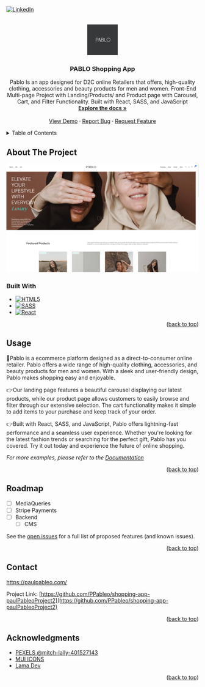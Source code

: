
<a name="readme-top"></a>
<!--
*** Thanks for checking out the Best-README-Template. If you have a suggestion
*** that would make this better, please fork the repo and create a pull request
*** or simply open an issue with the tag "enhancement".
*** Don't forget to give the project a star!
*** Thanks again! Now go create something AMAZING! :D
-->

[![LinkedIn][linkedin-shield]][linkedin-url]

<!-- PROJECT LOGO -->
<br />
<div align="center">
  <a href="https://github.com/PPableo/shopping-app-paulPableoProject2">
    <img src="images/logo.png" alt="Logo" width="80" height="80">
  </a>

<h3 align="center">PABLO Shopping App</h3>

  <p align="center">
Pablo Is an app designed for D2C online Retailers that offers, high-quality clothing, accessories and beauty products for men and women. Front-End Multi-page Project with Landing/Products/ and Product page with Carousel, Cart, and Filter Functionality. Built with React, SASS, and JavaScript 
    <br />
    <a href="https://github.com/PPableo/shopping-app-paulPableoProject2"><strong>Explore the docs »</strong></a>
    <br />
    <br />
    <a href="https://pabloproject2.netlify.app/">View Demo</a>
    ·
    <a href="https://github.com/PPableo/shopping-app-paulPableoProject2/issues">Report Bug</a>
    ·
    <a href="https://github.com/PPableo/shopping-app-paulPableoProject2/issues">Request Feature</a>
  </p>
</div>

<!-- TABLE OF CONTENTS -->
<details>
  <summary>Table of Contents</summary>
  <ol>
    <li>
      <a href="#about-the-project">About The Project</a>
      <ul>
        <li><a href="#built-with">Built With</a></li>
      </ul>
    </li>
    <li><a href="#usage">Usage</a></li>
    <li><a href="#roadmap">Roadmap</a></li>
    <li><a href="#contact">Contact</a></li>
    <li><a href="#acknowledgments">Acknowledgments</a></li>
  </ol>
</details>


<!-- ABOUT THE PROJECT -->
## About The Project

[![Product Name Screen Shot][product-screenshot]](https://pabloproject2.netlify.app/)

### Built With

* [![HTML5][HTML5.js]][HTML-url]
* [![SASS][SASS.js]][SASS-url]
* [![React][React.js]][React-url]

<p align="right">(<a href="#readme-top">back to top</a>)</p>

<!-- USAGE EXAMPLES -->
## Usage

📌Pablo is a ecommerce platform designed as a direct-to-consumer online retailer. Pablo offers a wide range of high-quality clothing, accessories, and beauty products for men and women. With a sleek and user-friendly design, Pablo makes shopping easy and enjoyable.

👉Our landing page features a beautiful carousel displaying our latest products, while our product page allows customers to easily browse and filter through our extensive selection. The cart functionality makes it simple to add items to your purchase and keep track of your order.

👉Built with React, SASS, and JavaScript, Pablo offers lightning-fast performance and a seamless user experience. Whether you're looking for the latest fashion trends or searching for the perfect gift, Pablo has you covered. Try it out today and experience the future of online shopping.

_For more examples, please refer to the [Documentation](https://example.com)_

<p align="right">(<a href="#readme-top">back to top</a>)</p>

<!-- ROADMAP -->
## Roadmap

- [ ] MediaQueries
- [ ] Stripe Payments
- [ ] Backend
    - [ ] CMS

See the [open issues](https://github.com/PPableo/shopping-app-paulPableoProject2/issues) for a full list of proposed features (and known issues).

<p align="right">(<a href="#readme-top">back to top</a>)</p>

<!-- CONTACT -->
## Contact

https://paulpableo.com/

Project Link: [https://github.com/PPableo/shopping-app-paulPableoProject2](https://github.com/PPableo/shopping-app-paulPableoProject2)

<p align="right">(<a href="#readme-top">back to top</a>)</p>



<!-- ACKNOWLEDGMENTS -->
## Acknowledgments

* [PEXELS @mitch-lally-401527143](https://www.pexels.com/@mitch-lally-401527143/)
* [MUI ICONS](https://mui.com/material-ui/material-icons/)
* [Lama Dev](https://www.youtube.com/watch?v=BCkWFblNLKU&t=207s)

<p align="right">(<a href="#readme-top">back to top</a>)</p>



<!-- MARKDOWN LINKS & IMAGES -->
<!-- https://www.markdownguide.org/basic-syntax/#reference-style-links -->
[contributors-shield]: https://img.shields.io/github/contributors/github_username/shopping-app-paulPableoProject2.svg?style=for-the-badge
[contributors-url]: https://github.com/PPableo/shopping-app-paulPableoProject2/graphs/contributors
[issues-shield]: https://img.shields.io/github/issues/PPableo/shopping-app-paulPableoProject2.svg?style=for-the-badge
[issues-url]: https://github.com/PPableo/shopping-app-paulPableoProject2/issues
[linkedin-shield]: https://img.shields.io/badge/-LinkedIn-black.svg?style=for-the-badge&logo=linkedin&colorB=555
[linkedin-url]: https://linkedin.com/in/paulpableo
[product-screenshot]: images/screenshot.png
[HTML5.js]: https://img.shields.io/badge/HTML-E34F26?style=for-the-badge&logo=html5&logoColor=white
[HTML-url]: https://developer.mozilla.org/en-US/docs/Glossary/HTML5/
[React.js]: https://img.shields.io/badge/React-20232A?style=for-the-badge&logo=react&logoColor=61DAFB
[React-url]: https://reactjs.org/
[SASS.js]: https://img.shields.io/badge/SASS-CC6699?style=for-the-badge&logo=SASS&logoColor=white
[SASS-url]: https://sass-lang.com/
